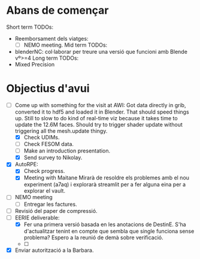 # Abans de començar
Short term TODOs:
- Reemborsament dels viatges:
	- [ ] NEMO meeting.
Mid term TODOs:
- blenderNC: col·laborar per treure una versió que funcioni amb Blende vº>=4 
Long term TODOs:
- Mixed Precision

# Objectius d'avui

- [ ] Come up with something for the visit at AWI:
      Got data directly in grib, converted it to hdf5 and loaded it in Blender. That should speed things up. Still to slow to do kind of real-time viz because it takes time to update the 12.6M faces. Should try to trigger shader update without triggering all the mesh.update thingy.
	- [x] Check UDIMs.
	- [ ] Check FESOM data.
	- [ ] Make an introduction presentation.
	- [x] Send survey to Nikolay.
- [x] AutoRPE:
	- [x] Check progress.
	- [x] Meeting with Maitane
	      Mirarà de resoldre els problemes amb el nou experiment (a7aq) i explorarà streamlit per a fer alguna eina per a explorar el vault.

- [ ] NEMO meeting
	- [ ] Entregar les factures.
- [ ] Revisió del paper de compressió.
- [ ] EERIE deliverable:
	- [x] Fer una primera versió basada en les anotacions de DestinE.
	      S'ha d'actualitzar tenint en compte que sembla que single funciona sense problema? Espero a la reunió de demà sobre verificació.
	- [ ] 
- [x] Enviar autorització a la Barbara.